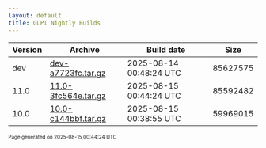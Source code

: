 ```yaml
---
layout: default
title: GLPI Nightly Builds
---
```


Version|Archive|Build date|Size
---|---|---|---
dev|[dev-a7723fc.tar.gz](dev-a7723fc.tar.gz)|2025-08-14 00:48:24 UTC|85627575
11.0|[11.0-3fc564e.tar.gz](11.0-3fc564e.tar.gz)|2025-08-15 00:44:24 UTC|85592482
10.0|[10.0-c144bbf.tar.gz](10.0-c144bbf.tar.gz)|2025-08-15 00:38:55 UTC|59969015

<font size="1">Page generated on 2025-08-15 00:44:24 UTC</font>
